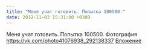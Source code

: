 ```yaml
---
title: "Меня учат готовить. Попытка 100500."
date: 2012-11-03 15:31:00 +0300
---
```


Меня учат готовить. Попытка 100500.
Фотография
<a class="vk-attach" href="https://vk.com/photo41076938_292138337">https://vk.com/photo41076938_292138337</a>
<a class="vk-attach" href="https://vk.com/photo41076938_292138337">Вложение</a>
